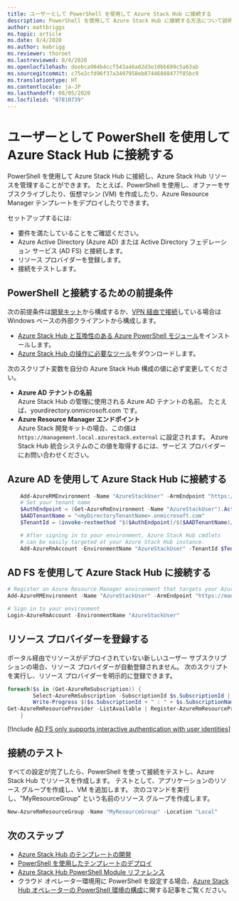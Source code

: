 ```yaml
---
title: ユーザーとして PowerShell を使用して Azure Stack Hub に接続する
description: PowerShell を使用して Azure Stack Hub に接続する方法について説明します。
author: mattbriggs
ms.topic: article
ms.date: 8/4/2020
ms.author: mabrigg
ms.reviewer: thoroet
ms.lastreviewed: 8/4/2020
ms.openlocfilehash: deebca904b4ccf543a46a02d3e10bb699c5a63ab
ms.sourcegitcommit: c75e2cfd96f37a3497958eb87446888477f85bc9
ms.translationtype: HT
ms.contentlocale: ja-JP
ms.lasthandoff: 08/05/2020
ms.locfileid: "87810739"
---
```

# <a name="connect-to-azure-stack-hub-with-powershell-as-a-user"></a>ユーザーとして PowerShell を使用して Azure Stack Hub に接続する

PowerShell を使用して Azure Stack Hub に接続し、Azure Stack Hub リソースを管理することができます。 たとえば、PowerShell を使用し、オファーをサブスクライブしたり、仮想マシン (VM) を作成したり、Azure Resource Manager テンプレートをデプロイしたりできます。

セットアップするには:
  - 要件を満たしていることをご確認ください。
  - Azure Active Directory (Azure AD) または Active Directory フェデレーション サービス (AD FS) と接続します。 
  - リソース プロバイダーを登録します。
  - 接続をテストします。

## <a name="prerequisites-to-connecting-with-powershell"></a>PowerShell と接続するための前提条件

次の前提条件は[開発キット](../asdk/asdk-connect.md#connect-to-azure-stack-using-rdp)から構成するか、[VPN 経由で接続](../asdk/asdk-connect.md#connect-to-azure-stack-using-vpn)している場合は Windows ベースの外部クライアントから構成します。

* [Azure Stack Hub と互換性のある Azure PowerShell モジュール](../operator/azure-stack-powershell-install.md)をインストールします。
* [Azure Stack Hub の操作に必要なツール](../operator/azure-stack-powershell-download.md)をダウンロードします。

次のスクリプト変数を自分の Azure Stack Hub 構成の値に必ず変更してください。

- **Azure AD テナントの名前**  
  Azure Stack Hub の管理に使用される Azure AD テナントの名前。 たとえば、yourdirectory.onmicrosoft.com です。
- **Azure Resource Manager エンドポイント**  
  Azure Stack 開発キットの場合、この値は `https://management.local.azurestack.external` に設定されます。 Azure Stack Hub 統合システムのこの値を取得するには、サービス プロバイダーにお問い合わせください。

## <a name="connect-to-azure-stack-hub-with-azure-ad"></a>Azure AD を使用して Azure Stack Hub に接続する

```powershell  
    Add-AzureRMEnvironment -Name "AzureStackUser" -ArmEndpoint "https://management.local.azurestack.external"
    # Set your tenant name
    $AuthEndpoint = (Get-AzureRmEnvironment -Name "AzureStackUser").ActiveDirectoryAuthority.TrimEnd('/')
    $AADTenantName = "<myDirectoryTenantName>.onmicrosoft.com"
    $TenantId = (invoke-restmethod "$($AuthEndpoint)/$($AADTenantName)/.well-known/openid-configuration").issuer.TrimEnd('/').Split('/')[-1]

    # After signing in to your environment, Azure Stack Hub cmdlets
    # can be easily targeted at your Azure Stack Hub instance.
    Add-AzureRmAccount -EnvironmentName "AzureStackUser" -TenantId $TenantId
```

## <a name="connect-to-azure-stack-hub-with-ad-fs"></a>AD FS を使用して Azure Stack Hub に接続する

  ```powershell  
  # Register an Azure Resource Manager environment that targets your Azure Stack Hub instance
  Add-AzureRMEnvironment -Name "AzureStackUser" -ArmEndpoint "https://management.local.azurestack.external"

  # Sign in to your environment
  Login-AzureRmAccount -EnvironmentName "AzureStackUser"
  ```

## <a name="register-resource-providers"></a>リソース プロバイダーを登録する

ポータル経由でリソースがデプロイされていない新しいユーザー サブスクリプションの場合、リソース プロバイダーが自動登録されません。 次のスクリプトを実行し、リソース プロバイダーを明示的に登録できます。

```powershell  
foreach($s in (Get-AzureRmSubscription)) {
        Select-AzureRmSubscription -SubscriptionId $s.SubscriptionId | Out-Null
        Write-Progress $($s.SubscriptionId + " : " + $s.SubscriptionName)
Get-AzureRmResourceProvider -ListAvailable | Register-AzureRmResourceProvider
    }
```

[!Include [AD FS only supports interactive authentication with user identities](../includes/note-powershell-adfs.md)]

## <a name="test-the-connectivity"></a>接続のテスト

すべての設定が完了したら、PowerShell を使って接続をテストし、Azure Stack Hub でリソースを作成します。 テストとして、アプリケーションのリソース グループを作成し、VM を追加します。 次のコマンドを実行し、"MyResourceGroup" という名前のリソース グループを作成します。

```powershell  
New-AzureRmResourceGroup -Name "MyResourceGroup" -Location "Local"
```

## <a name="next-steps"></a>次のステップ

- [Azure Stack Hub のテンプレートの開発](azure-stack-develop-templates.md)
- [PowerShell を使用したテンプレートのデプロイ](azure-stack-deploy-template-powershell.md)
- [Azure Stack Hub PowerShell Module リファレンス](/powershell/azure/azure-stack/overview)
- クラウド オペレーター環境用に PowerShell を設定する場合、[Azure Stack Hub オペレーターの PowerShell 環境の構成](../operator/azure-stack-powershell-configure-admin.md)に関する記事をご覧ください。
